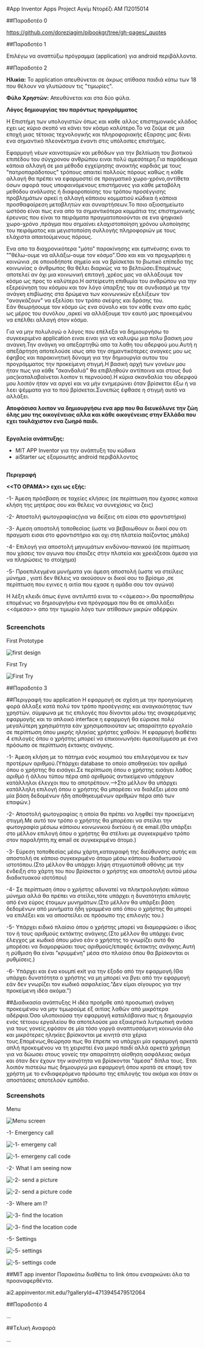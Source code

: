#App Inventor Apps Project
Αγκίμ Ντορέζι
ΑΜ Π2015014

##Παραδοτέο 0

https://github.com/doreziagim/pibookgr/tree/gh-pages/_quotes

##Παραδοτέο 1

Επιλέγω να αναπτύξω πρόγραμμα (application) για android περιβάλλοντα.

##Παραδοτέο 2

  **Hλικία:** Το application απευθύνεται σε άκρως ατίθασα παιδιά κάτω των 18 που θέλουν να γλυτώσουν τις "τιμωρίες".

  **Φύλο Χρηστών:** Απευθύνεται και στα δύο φύλα.

  **Λόγος δημιουργίας του παρόντως προγράμματος**  
  
  Η Επιστήμη των υπολογιστών όπως και καθε αλλος επιστημονικός κλάδος εχει ως κύριο σκοπό να κάνει τον κόσμο καλύτερο.Το να ζούμε σε μια εποχή μιας τέτοιας τεχνολογικής και πληροφοριακής έξαρσης μας δίνει ενα σημαντικό πλεονέκτημα έναντι στις υπόλοιπες επιστήμες.
  
   Εφαρμογή νέων καινοτομιών και μεθόδων για την βελτίωση του βιοτικού επιπέδου του σύγχρονου ανθρώπου ειναι πολύ αμεσότερη.Για παράδειγμα κάποια αλλαγή σε μια μέθοδο εγχείρησης ανοικτής καρδιάς με τους "πατροπαράδοτους" τρόπους απαιτεί πολλούς πόρους καθώς η κάθε αλλαγή θα πρέπει να εφαρμοστεί σε πραγματικό χωρο-χρόνο,αντίθετα όσων αφορά τους υποφαινόμενους επιστήμονες για κάθε μεταβόλη μεθόδου ανάλυσης ή διαφοροποίσης του τρόπου προσέγγισης προβλημάτων αρκεί η αλλαγή κάποιου κομματιού κώδικα ή κάποια προσθαφαίρεση μεταβλητών και συναρτήσεων.Το ποιο αξιοσημείωτο ωστόσο είναι πως ενα απο τα σημαντικότερα κομμάτια της επιστημονικής έρευνας που είναι τα πειράματα πραγματοποιούνται σε ενα ψηφιακό χωρο-χρόνο ,πράγμα που σημαίνει ελαχιστοποίηση χρόνου υλοποίησης του πειράματος και μεγιστοποίση συλλογής πληροφοριών με τους ελάχιστα απαιτούμενους πόρους.
   
   Ενα απο τα διαχρονικότερα "μότο" παρακίνησης και εμπνέυσης ειναι το ""θέλω-ουμε να αλλάξω-ουμε τον κόσμο".Όσο και και να προχωρήσει η κοινώνια ,σε οποιοδήποτε σημείο και να βρίσκεται το βιωτικό επίπεδο της κοινωνίας ο άνθρωπος θα θέλει διαρκώς να το βελτιώσει.Επομένως αποτελεί αν όχι μια κοινωνική επιταγή ,χρέος μας να αλλάξουμε τον κόσμο ως προς το καλύτερο.Η αστείρευτη επιθυμία του ανθρώπου για την εξερεύνηση του κόσμου και τον λόγο ύπαρξης του σε συνδιασμό με την ανάγκη επιβίωσης στα δρώμενα των κοινωνικών εξελίξεων τον "αναγκάζουν" να εξελίσει τον τρόπο σκέψης και δράσης του.                         
Εάν θεωρήσουμε τον κόσμο ώς ενα σύνολο και τον κάθε εναν απο εμάς ως μέρος του συνόλου ,αρκεί να αλλάξουμε τον εαυτό μας προκειμένου να επέλθει αλλαγή στον κόσμο. 

   Για να μην πολυλογώ ο λόγος που επέλεξα να δημιουργήσω το συγκεκριμένο application ειναι ειναι για να καλυψω μια πολυ βασικη μου αναγκη.Την ανάγκη να απεξαρτηθώ απο τα λαθη του αδερφού μου.Αυτή η απεξάρτηση αποτελούσε ισως απο την σημαντικότερες αναγκες μου ως έφηβος και παρακινητική δύναμη για την δημιουργία αυτου του προγράμματος την προκείμενη στιγμή.Η βασική αρχή των γονέων μου ήταν πως για κάθε "σκανδαλιά" θα επιβληθούν αντίποινα και στους δυό μας(καταλαβαίνεται λοιπον τι περνούσα).Η κύρια σκανδαλία του αδερφού μου λοιπόν ήταν να αργεί και να μήν ενημερώνει όταν βρίσκεται έξω ή να λεει ψέμματα για το πού βρίσκεται.Συνεπώς έφθασε η στιγμή αυτό να αλλάξει.

**Αποφάσισα λοιπον να δημιουργήσω ενα app που θα διευκόλυνε την ζώη όλης μου της οικογένειας αλλα και κάθε οικογένειας στην Ελλάδα που εχει τουλάχιστον ενα ζωηρό παιδι.**

##
 
**Εργαλεία ανάπτυξης:** 

 * MIT APP Inventor για την ανάπτυξη του κώδικα
 * aiStarter ως εξομοιωτής android περιβάλλοντος                      
 
##

 **Περιγραφή**
 
**<<ΤΟ ΟΡΑΜΑ>> εχει ως εξής:**

 -1- Άμεση πρόσβαση σε ταχείες κλήσεις (σε περίπτωση που έχασες καποια κλήση της μητέρας σου και θελεις να συνεχίσεις να ζεις)
 
 -2- Αποστολή φωτογραφίας(για να δείξεις οτι είσαι στο φροντιστήριο)
 
 -3- Αμεση αποστολή τοποθεσίας (ωστε να βεβαιωθουν οι δικοί σου οτι πραγματι εισαι στο φροντιστήριο και οχι στη πλατεία παίζοντας μπάλα)
 
 -4- Επιλογή για αποστολή μηνυμάτων κινδύνου-πανικού (σε περίπτωση που χάσεις τον αγωνα που έπαιζες στην πλατεία και χρειάζεσαι άμεσα        για να πληρώσεις το στοίχημα) 
 
 -5- Προεπιλεγμένα μυνήματα γαι άμεση αποστολή (ωστε να στείλεις μύνημα , γιατί δεν θέλεις να ακούσουν οι δικοί σου το βρίσιμο ,σε            περίπτωση που εγινες η αιτία που εχασε η ομάδα σου τον αγώνα) 
   
   Η λέξη κλειδι όπως έγινε αντιλιπτό ειναι το <<άμεσα>>.Θα προσπαθήσω επομένως να δημιουργήσω ενα πρόγραμμα που θα σε απαλλάξει <<άμεσα>> απο την τιμωρία λόγο των ατίθασων μικρών αδέρφών.

##

### Screenchots

First Prototype

![first design](first-design.jpg)

First Try  

![First Try](starting_screen.jpg)

##Παραδοτέο 3

##Περιγραφή του application
Η εφαρμογή σε σχέση με την προηγούμενη φορά άλλαξε κατά πολύ τον τρόπο προσέγγισης και αναγκαιότητας των χρηστών.
σύμφωνα με τις επιλογές που δίνονται μέσω της αναφερόμενης εφαρμογής και το απλοικό interface η εφαρμογή θα εύρισκε πολύ μεγαλύτερη χρησιμότητα εάν χρησιμοποιούταν ως απαραίτητο εργαλείο σε περίπτωση όπου μικρής ηληκίας χρήστες χαθούν.
Η εφαρμογή διαθέτει 4 επιλογές όπου ο χρήστης μπορεί να επικοινωνήσει άμεσα/έμμεσα με ένα πρόσωπο σε περίπτωση έκτακης ανάγκης.
 
 
 -1- Άμεση κλήση με το πάτημα ενός κουμπιού του επιλεγόμενου εκ των προτέρων αριθμού.(Υπάρχει database το οποίο αποθηκεύει τον αριθμό όπου ο χρήστης θα εισάγει.Σε περίπτωση όπου ο χρήστης εισάγει λάθος αριθμό ή άλλου τύπου πέρα από αριθμούς αντικείμενο υπάρχουν κατάλληλοι έλεγχοι που το αποτρέπουν.-->Στο μέλλον θα υπάρχει κατάλληλη επιλογή όπου ο χρήστης θα μπορέσει να διαλέξει μέσα από μία βάση δεδομένων ήδη αποθηκευμένων αριθμών πέρα από των επαφών.)
 
  -2- Αποστολή φωτογραφίας η οποία θα πρέπει να ληφθεί την προκείμενη στιγμή.Με αυτό τον τρόπο ο χρήστης θα μπορέσει να στείλει την φωτογραφία μέσωω κάποιου κοινωνικού δικτύου ή σε email.(Θα υπάρξει στο μέλλον επιλογή όπου ο χρήστης θα στέλνει με συγκεκριμένο τρόπο στον παραλήπτη.πχ email σε συγκεκριμένο άτομο.)
  
  -3- Εύρεση τοποθεσίας μέσω χάρτη,καταγραφή της διεύθυνσης αυτής και αποστολή σε κάποιο συγκεκριμένο άτομο μέσω κάποιου διαδικτυαού ιστοτόπου.(Στο μέλλον θα υπάρχει λήψη στιγμιοτύποθ οθόνης με την ένδειξη στο χάρτη του που βρίσκεται ο χρήστης και αποστολή αυτού μέσω διαδικτυακού ισοτόπου)
  
  -4- Σε περίπτωση όπου ο χρήστης αδυνατεί να πληκτρολογήσει κάποιο μύνημα αλλά θα πρέπει να στείλει,τότε υπάρχει η δυνατότητα επιλογής από ένα εύρος έτοιμων μυνημάτων.(Στο μέλλον θα υπάρξει βάση δεδομένων από μυνήματα ήδη γραμμένα από όπου ο χρήστης θα μπορεί να επιλέξει και να αποστείλει σε πρόσωπο της επιλογής του.)
  
  -5- Υπάρχει ειδικό πλαίσιο όπου ο χρήστης μπορεί να διαμορφώσει ο ίδιος τον ή τους αριθμούς εκτάκτης ανάγκης.(Στο μέλλον θα υπάρχει ένας έλεγχος με κωδικό όπου μόνο εάν ο χρήστης το γνωρίζει αυτό θα μπορέσει να διαμορφώσει τους αριθμούς/επαφές έκτακτης ανάγκης.Αυτή η ρύθμιση θα είναι "κρυμμένη" μέσα στο πλαίσιο όπου θα βρίσκονται οι ρυθμίσεις.)
  
  -6- Υπάρχει και ένα κουμπί exit για την έξοδο από την εφαρμογή.(Θα υπάρχει δυνατότητα ο χρήστης να μη μπορεί να βγει από την εφαρμογή εάν δεν γνωρίζει τον κωδικό ασφαλείας."Δεν είμαι σίγουρος για την προκείμενη ιδέα ακόμα.")

##Διαδικασία ανάπτυξης
Η ιδέα προήρθε από προσωπική ανάγκη προκειμένου να μην τιμωρούμε εξ αιτίας λαθών από μικρότερα αδέρφια.Όσο υλοποιούσα την εφαρμογή καταλάβαινα πως η δημιουργία ενός τέτοιου εργαλείου θα αποτελούσε μια εξαιερτικά λυτρωτική ανάσα για τους γονείς,εφόσον σε μία τόσο γοργά αναπτυσσόμενη κοινωνία όλο και μικρότερες ηληκίες βρίσκονται με κινητά στα χέρια τους.Επομένως,θεώρησα πως θα έπρεπε να υπάρχει μία εφαρμογή αρκετά απλή προκειμένου να τη χειριστεί ένα μικρό παιδί αλλά αρκετά χρήσιμη για να δώωσει στους γονείς την απαραίτητη αίσθηση ασφάλειας ακόμα και όταν δεν έχουν την ικανότητα να βρίσκονται "άμεσα" δίπλα τους.
Έτσι λοιπόν πιστεύω πως δημιουργώ μια εφαρμογή όπου κρατά σε επαφή τον χρήστη με το ενδιαφερόμενο πρόσωπο της επιλογής του ακόμα και όταν οι αποστάσεις αποτελούν εμπόδιο.


### Screenshots

Menu

![Menu screen](Menu_screen.png)

-1- Emergency call 

![-1- emergeny call](emergency_call.png)

![-1- emergeny call code](emergency_call_code.png)

-2- What I am seeing now

![-2- send a picture](Send_a_picture.png)

![-2- send a picture code](Send_a_picture_code.png)

-3- Where am I?

![-3- find the location](Find_the_location.png)

![-3- find the location code](Find_the_locatiion_code.png)

-5- Settings 

![-5- settings](Settings.png)

![-5- settings code](Settings_code.png)

##MIT app inventor
Παρακάτω διαθέτω το link όπου ενσαρκώνει όλα τα προαναφερθέντα.

ai2.appinventor.mit.edu/?galleryId=4713945479512064








##Παραδοτέο 4

...

##Tελική Αναφορά

...
